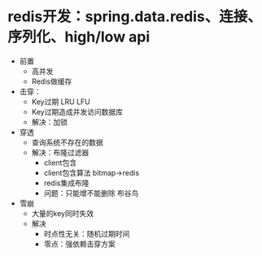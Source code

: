# redis开发：spring.data.redis、连接、序列化、high/low api

- 前置
    - 高并发
    - Redis做缓存
- 击穿：
    - Key过期 LRU LFU
    - Key过期造成并发访问数据库
    - 解决：加锁
- 穿透
    - 查询系统不存在的数据
    - 解决：布隆过滤器
        - client包含
        - client包含算法 bitmap->redis
        - redis集成布隆
        - 问题：只能增不能删除 布谷鸟
- 雪崩
    - 大量的key同时失效
    - 解决
      - 时点性无关：随机过期时间
      - 零点：强依赖击穿方案
